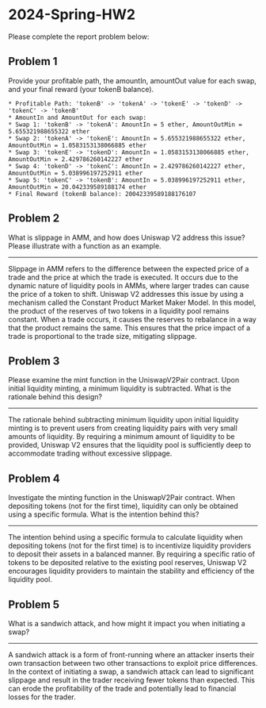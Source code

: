 # 2024-Spring-HW2

Please complete the report problem below:

## Problem 1
Provide your profitable path, the amountIn, amountOut value for each swap, and your final reward (your tokenB balance).

> 
    * Profitable Path: 'tokenB' -> 'tokenA' -> 'tokenE' -> 'tokenD' -> 'tokenC' -> 'tokenB'
    * AmountIn and AmountOut for each swap:
    * Swap 1: 'tokenB' -> 'tokenA': AmountIn = 5 ether, AmountOutMin = 5.655321988655322 ether
    * Swap 2: 'tokenA' -> 'tokenE': AmountIn = 5.655321988655322 ether, AmountOutMin = 1.0583153138066885 ether
    * Swap 3: 'tokenE' -> 'tokenD': AmountIn = 1.0583153138066885 ether, AmountOutMin = 2.429786260142227 ether
    * Swap 4: 'tokenD' -> 'tokenC': AmountIn = 2.429786260142227 ether, AmountOutMin = 5.038996197252911 ether
    * Swap 5: 'tokenC' -> 'tokenB': AmountIn = 5.038996197252911 ether, AmountOutMin = 20.042339589188174 ether
    * Final Reward (tokenB balance): 20042339589188176107

## Problem 2
What is slippage in AMM, and how does Uniswap V2 address this issue? Please illustrate with a function as an example.
**********************************************************************************************************************
> 
Slippage in AMM refers to the difference between the expected price of a trade and the price at which the trade is executed. It occurs due to the dynamic nature of liquidity pools in AMMs, where larger trades can cause the price of a token to shift.
Uniswap V2 addresses this issue by using a mechanism called the Constant Product Market Maker Model. In this model, the product of the reserves of two tokens in a liquidity pool remains constant. When a trade occurs, it causes the reserves to rebalance in a way that the product remains the same. This ensures that the price impact of a trade is proportional to the trade size, mitigating slippage.

## Problem 3
Please examine the mint function in the UniswapV2Pair contract. Upon initial liquidity minting, a minimum liquidity is subtracted. What is the rationale behind this design?
**********************************************************************************************************************
> 
The rationale behind subtracting minimum liquidity upon initial liquidity minting is to prevent users from creating liquidity pairs with very small amounts of liquidity. By requiring a minimum amount of liquidity to be provided, Uniswap V2 ensures that the liquidity pool is sufficiently deep to accommodate trading without excessive slippage.

## Problem 4
Investigate the minting function in the UniswapV2Pair contract. When depositing tokens (not for the first time), liquidity can only be obtained using a specific formula. What is the intention behind this?
**********************************************************************************************************************
> 
The intention behind using a specific formula to calculate liquidity when depositing tokens (not for the first time) is to incentivize liquidity providers to deposit their assets in a balanced manner. By requiring a specific ratio of tokens to be deposited relative to the existing pool reserves, Uniswap V2 encourages liquidity providers to maintain the stability and efficiency of the liquidity pool.

## Problem 5
What is a sandwich attack, and how might it impact you when initiating a swap?
**********************************************************************************************************************
> 
A sandwich attack is a form of front-running where an attacker inserts their own transaction between two other transactions to exploit price differences. In the context of initiating a swap, a sandwich attack can lead to significant slippage and result in the trader receiving fewer tokens than expected. This can erode the profitability of the trade and potentially lead to financial losses for the trader.

